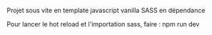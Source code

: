 Projet sous vite en template javascript vanilla
SASS en dépendance

Pour lancer le hot reload et l'importation sass, faire :
npm run dev